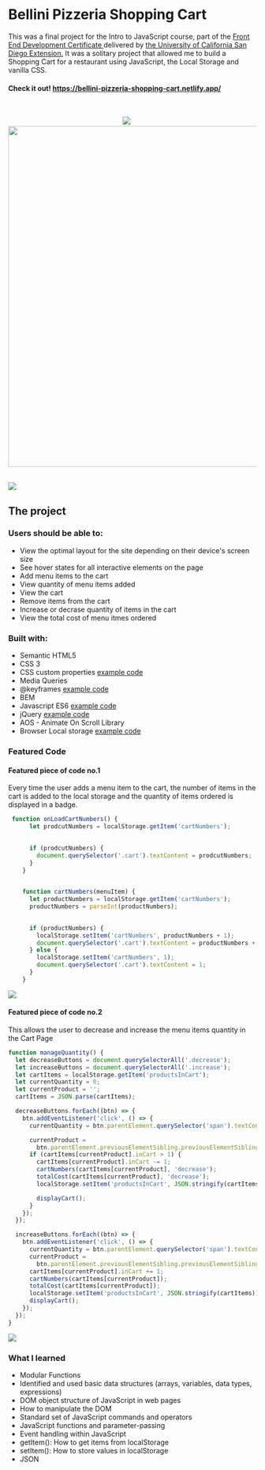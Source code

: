 # Bellini Pizzeria Shopping Cart
This was a final project for the Intro to JavaScript course, part of the <a href="https://extension.ucsd.edu/courses-and-programs/front-end-development"> Front End Development Certificate </a> delivered by <a href="https://ucsd.edu/"> the University of California San Diego Extension.</a> It was a solitary project that allowed me to build a Shopping Cart for a restaurant using JavaScript, the Local Storage and vanilla CSS.
#### Check it out! https://bellini-pizzeria-shopping-cart.netlify.app/

<br />

<p align="center">
  <img src="https://user-images.githubusercontent.com/84801660/151803833-3f4ed952-0ae0-4a2d-b886-e9a039785cc0.JPG"> &nbsp &nbsp &nbsp
  <img src="https://user-images.githubusercontent.com/84801660/151803784-281eda08-b56f-4ea9-a893-8215e5b6b8f6.JPG" height="690">
</p>

<br />

<img src="https://user-images.githubusercontent.com/84801660/151803814-1dff57ba-d3e1-4771-917a-5878bdf532df.JPG">

## The project 

### Users should be able to:

- View the optimal layout for the site depending on their device's screen size
- See hover states for all interactive elements on the page
- Add menu items to the cart
- View quantity of menu items added 
- View the cart
- Remove items from the cart
- Increase or decrase quantity of items in the cart
- View the total cost of menu itmes ordered

### Built with:
- Semantic HTML5
- CSS 3
- CSS custom properties <a href="https://github.com/JimeBlue/Bellini-pizzeria-shopping-cart/blob/7fd4992011fa066ae36ee65705b66f1fc9276a15/css/style.css#L1-L5"> example code </a>
- Media Queries
- @keyframes <a href="https://github.com/JimeBlue/Bellini-pizzeria-shopping-cart/blob/7fd4992011fa066ae36ee65705b66f1fc9276a15/css/style.css#L517-L527"> example code </a>
- BEM
- Javascript ES6 <a href="https://github.com/JimeBlue/Bellini-pizzeria-shopping-cart/blob/7fd4992011fa066ae36ee65705b66f1fc9276a15/js/cart.js#L92"> example code </a>
- jQuery <a href="https://github.com/JimeBlue/Bellini-pizzeria-shopping-cart/blob/7fd4992011fa066ae36ee65705b66f1fc9276a15/js/main.js#L17-L25"> example code </a>
- AOS  - Animate On Scroll Library
- Browser Local storage <a href="https://github.com/JimeBlue/Bellini-pizzeria-shopping-cart/blob/7fd4992011fa066ae36ee65705b66f1fc9276a15/js/cart.js#L166"> example code </a>

### Featured Code
#### Featured piece of code no.1
Every time the user adds a menu item to the cart, the number of items in the cart is added to the local storage and the quantity of items ordered is displayed in a badge. 

```javascript
 function onLoadCartNumbers() {
	  let prodcutNumbers = localStorage.getItem('cartNumbers');
	

	  if (prodcutNumbers) {
	    document.querySelector('.cart').textContent = prodcutNumbers;
	  }
	}
	

	function cartNumbers(menuItem) {
	  let productNumbers = localStorage.getItem('cartNumbers');
	  productNumbers = parseInt(productNumbers);
	

	  if (productNumbers) {
	    localStorage.setItem('cartNumbers', productNumbers + 1);
	    document.querySelector('.cart').textContent = productNumbers + 1;
	  } else {
	    localStorage.setItem('cartNumbers', 1);
	    document.querySelector('.cart').textContent = 1;
	  }
	}

```

<img src="https://user-images.githubusercontent.com/84801660/152528522-7ce3be84-59b4-4885-8d34-b8c09cefa096.JPG">

#### Featured piece of code no.2

This allows the user to decrease and increase the menu items quantity in the Cart Page 

```javascript
function manageQuantity() {
  let decreaseButtons = document.querySelectorAll('.decrease');
  let increaseButtons = document.querySelectorAll('.increase');
  let cartItems = localStorage.getItem('productsInCart');
  let currentQuantity = 0;
  let currentProduct = '';
  cartItems = JSON.parse(cartItems);

  decreaseButtons.forEach((btn) => {
    btn.addEventListener('click', () => {
      currentQuantity = btn.parentElement.querySelector('span').textContent;

      currentProduct =
        btn.parentElement.previousElementSibling.previousElementSibling.textContent.trim();
      if (cartItems[currentProduct].inCart > 1) {
        cartItems[currentProduct].inCart -= 1;
        cartNumbers(cartItems[currentProduct], 'decrease');
        totalCost(cartItems[currentProduct], 'decrease');
        localStorage.setItem('productsInCart', JSON.stringify(cartItems));

        displayCart();
      }
    });
  });

  increaseButtons.forEach((btn) => {
    btn.addEventListener('click', () => {
      currentQuantity = btn.parentElement.querySelector('span').textContent;
      currentProduct =
        btn.parentElement.previousElementSibling.previousElementSibling.textContent.trim();
      cartItems[currentProduct].inCart += 1;
      cartNumbers(cartItems[currentProduct]);
      totalCost(cartItems[currentProduct]);
      localStorage.setItem('productsInCart', JSON.stringify(cartItems));
      displayCart();
    });
  });
}

```

<img src="https://user-images.githubusercontent.com/84801660/152528277-8723256c-dcc3-409f-9b93-b3c1614f4d9f.JPG">

### What I learned
-	Modular Functions
-	Identified and used basic data structures (arrays, variables, data types, expressions)
-	DOM object structure of JavaScript in web pages
-	How to manipulate the DOM
-	Standard set of JavaScript commands and operators
-	JavaScript functions and parameter-passing
-	Event handling within JavaScript
-	getItem(): How to get items from localStorage
-	setItem(): How to store values in localStorage
-	JSON











